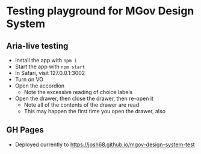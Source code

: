 # Testing playground for MGov Design System

## Aria-live testing

- Install the app with `npm i`
- Start the app with `npm start`
- In Safari, visit 127.0.0.1:3002
- Turn on VO
- Open the accordion
  - Note the excessive reading of choice labels
- Open the drawer, then close the drawer, then re-open it
  - Note all of the contents of the drawer are read
  - This may happen the first time you open the drawer, also

## GH Pages

- Deployed currently to https://josh68.github.io/mgov-design-system-test
